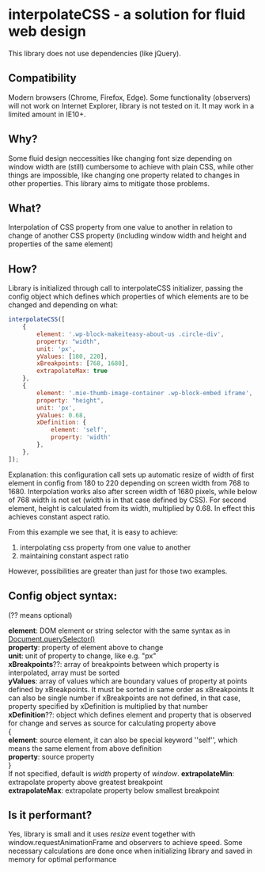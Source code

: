 # interpolateCSS - a solution for fluid web design
This library does not use dependencies (like jQuery).

## Compatibility
Modern browsers (Chrome, Firefox, Edge). Some functionality (observers) will not work on Internet Explorer, library is not tested on it. It may work in a limited amount in IE10+.

## Why?
Some fluid design neccessities like changing font size depending on window width are (still) cumbersome to achieve with plain CSS, while other things are impossible, like changing one property related to changes in other properties. This library aims to mitigate those problems.

## What?
Interpolation of CSS property from one value to another in relation to change of another CSS property (including window width and height and properties of the same element)

## How?
Library is initialized through call to interpolateCSS initializer, passing the config object which defines which properties of which elements are to be changed and depending on what:
```javascript
interpolateCSS([
	{
		element: '.wp-block-makeiteasy-about-us .circle-div',
		property: "width",
		unit: 'px',
		yValues: [180, 220],
		xBreakpoints: [768, 1680],
		extrapolateMax: true
	},
	{
		element: '.mie-thumb-image-container .wp-block-embed iframe',
		property: "height",
		unit: 'px',
		yValues: 0.68,
		xDefinition: {
			element: 'self',
			property: 'width'
		},
	},
]);
```  
Explanation: this configuration call sets up automatic resize of width of first element in config from 180 to 220 depending on screen width from 768 to 1680. Interpolation works also after screen width of 1680 pixels, while below of 768 width is not set (width is in that case defined by CSS). For second element, height is calculated from its width, multiplied by 0.68. In effect this achieves constant aspect ratio.

From this example we see that, it is easy to achieve:
1. interpolating css property from one value to another
2. maintaining constant aspect ratio

However, possibilities are greater than just for those two examples.

## Config object syntax:
(?? means optional)

**element**: DOM element or string selector with the same syntax as in [Document.querySelector()](https://developer.mozilla.org/en-US/docs/Web/API/Document/querySelector)  
**property**: property of element above to change  
**unit**: unit of property to change, like e.g. "px"  
**xBreakpoints**??: array of breakpoints between which property is interpolated, array must be sorted  
**yValues**: array of values which are boundary values of property at points defined by xBreakpoints. It must be sorted in same order as xBreakpoints It can also be single number if xBreakpoints are not defined, in that case, property specified by xDefinition is multiplied by that number  
**xDefinition**??: object which defines element and property that is observed for change and serves as source for calculating property above  
  {  
  **element**: source element, it can also be special keyword ''self'', which means the same element from above definition  
  **property**: source property   
  }  
  If not specified, default is *width* property of *window*.
**extrapolateMin**: extrapolate property above greatest breakpoint  
**extrapolateMax**: extrapolate property below smallest breakpoint  

## Is it performant?
Yes, library is small and it uses *resize* event together with window.requestAnimationFrame and observers to achieve speed. Some necessary calculations are done once when initializing library and saved in memory for optimal performance
